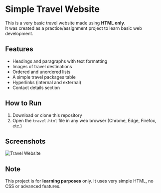 # Simple Travel Website

This is a very basic travel website made using **HTML only**.  
It was created as a practice/assignment project to learn basic web development.

## Features
- Headings and paragraphs with text formatting
- Images of travel destinations
- Ordered and unordered lists
- A simple travel packages table
- Hyperlinks (internal and external)
- Contact details section

## How to Run
1. Download or clone this repository
2. Open the `travel.html` file in any web browser (Chrome, Edge, Firefox, etc.)

## Screenshots
![Travel Website](https://adamtroyadamstravel.com/wp-content/uploads/2025/06/The-Eiffel-Tower-Frances-Global-Icon.jpg)

## Note
This project is for **learning purposes** only. It uses very simple HTML, no CSS or advanced features.
